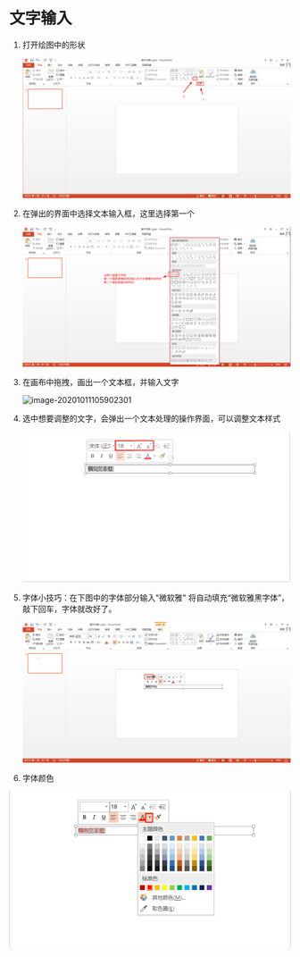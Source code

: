 # 文字输入

1. 打开绘图中的形状

   ![](https://raw.githubusercontent.com/huxiaoning/img/master/20201011105259.png)

2. 在弹出的界面中选择文本输入框，这里选择第一个

   ![](https://raw.githubusercontent.com/huxiaoning/img/master/20201011105557.png)

3. 在画布中拖拽，画出一个文本框，并输入文字

   ![image-20201011105902301](C:\Users\huxia\AppData\Roaming\Typora\typora-user-images\image-20201011105902301.png)

4. 选中想要调整的文字，会弹出一个文本处理的操作界面，可以调整文本样式

   ![](https://raw.githubusercontent.com/huxiaoning/img/master/20201011110108.png)

5. 字体小技巧：在下图中的字体部分输入"微软雅" 将自动填充“微软雅黑字体”，敲下回车，字体就改好了。

   ![](https://raw.githubusercontent.com/huxiaoning/img/master/20201011110530.png)

6. 字体颜色

   

![](https://raw.githubusercontent.com/huxiaoning/img/master/20201011111101.png)